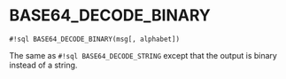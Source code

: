# BASE64_DECODE_BINARY

`#!sql BASE64_DECODE_BINARY(msg[, alphabet])`

The same as `#!sql BASE64_DECODE_STRING` except that the output is binary instead of a string.
